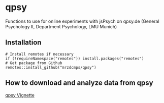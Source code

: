 # qpsy
Functions to use for online experiments with jsPsych on qpsy.de (General Psychology II, Department Psychology, LMU Munich)

  ## Installation
    # Install remotes if necessary
    if (!requireNamespace("remotes")) install.packages("remotes")
    # Get package from Github
    remotes::install_github("mrzdcmps/qpsy")

  ## How to download and analyze data from qpsy
  [qpsy Vignette](https://mrzdcmps.github.io/qpsy/vignette-qpsy.html)
    
